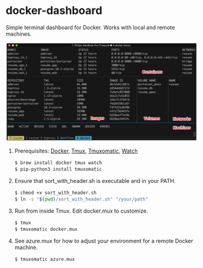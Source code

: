 # docker-dashboard
Simple terminal dashboard for Docker. Works with local and remote machines.

![Screenshot](screenshot.jpg "Screenshot")

1. Prerequisites: [Docker](https://www.docker.com), [Tmux](https://github.com/tmux/tmux#readme), [Tmuxomatic](https://github.com/oxidane/tmuxomatic), [Watch](http://www.linfo.org/watch.html)
    ```bash
    $ brew install docker tmux watch
    $ pip-python3 install tmuxomatic
    ```
1. Ensure that sort_with_header.sh is executable and in your PATH.
    ```bash
    $ chmod +x sort_with_header.sh
    $ ln -s "$(pwd)/sort_with_header.sh" "/your/path"
    ```
1. Run from inside Tmux. Edit docker.mux to customize.
    ```bash
    $ tmux
    $ tmuxomatic docker.mux
    ```
1. See azure.mux for how to adjust your environment for a remote Docker machine.
    ```bash
    $ tmuxomatic azure.mux
    ```
